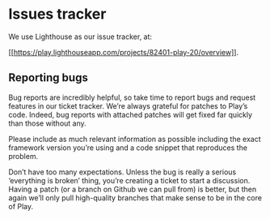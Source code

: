 # Issues tracker

We use Lighthouse as our issue tracker, at:

[[https://play.lighthouseapp.com/projects/82401-play-20/overview]].

## Reporting bugs

Bug reports are incredibly helpful, so take time to report bugs and request features in our ticket tracker. We’re always grateful for patches to Play’s code. Indeed, bug reports with attached patches will get fixed far quickly than those without any.

Please include as much relevant information as possible including the exact framework version you’re using and a code snippet that reproduces the problem.

Don’t have too many expectations. Unless the bug is really a serious ‘everything is broken’ thing, you’re creating a ticket to start a discussion. Having a patch (or a branch on Github we can pull from) is better, but then again we’ll only pull high-quality branches that make sense to be in the core of Play.